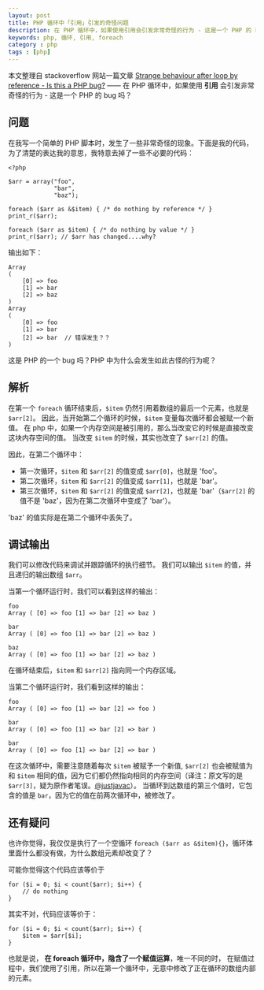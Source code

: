 ```yaml
---
layout: post
title: PHP 循环中「引用」引发的奇怪问题
description: 在 PHP 循环中，如果使用引用会引发非常奇怪的行为 - 这是一个 PHP 的 bug 吗？。
keywords: php, 循环, 引用, foreach
category : php
tags : [php]
---
```


本文整理自 stackoverflow 网站一篇文章 [Strange behaviour after loop by reference - Is this a PHP bug?](http://stackoverflow.com/questions/8220399/strange-behaviour-after-loop-by-reference-is-this-a-php-bug) ——
在 PHP 循环中，如果使用 **引用** 会引发非常奇怪的行为 - 这是一个 PHP 的 bug 吗？

## 问题

在我写一个简单的 PHP 脚本时，发生了一些非常奇怪的现象。下面是我的代码，为了清楚的表达我的意思，我特意去掉了一些不必要的代码：

    <?php

    $arr = array("foo",
                 "bar",
                 "baz");

    foreach ($arr as &$item) { /* do nothing by reference */ }
    print_r($arr);

    foreach ($arr as $item) { /* do nothing by value */ }
    print_r($arr); // $arr has changed....why?
    
输出如下：

    Array
    (
        [0] => foo
        [1] => bar
        [2] => baz
    )
    Array
    (
        [0] => foo
        [1] => bar
        [2] => bar  // 错误发生？？
    )

这是 PHP 的一个 bug 吗？PHP 中为什么会发生如此古怪的行为呢？

## 解析

在第一个 `foreach` 循环结束后，`$item` 仍然引用着数组的最后一个元素，也就是 `$arr[2]`。
因此，当开始第二个循环的时候，`$item` 变量每次循环都会被赋一个新值。
在 php 中，如果一个内存空间是被引用的，那么当改变它的时候是直接改变这块内存空间的值。
当改变 `$item` 的时候，其实也改变了 `$arr[2]` 的值。

因此，在第二个循环中：

* 第一次循环，`$item` 和 `$arr[2]` 的值变成 `$arr[0]`，也就是 'foo'。
* 第二次循环，`$item` 和 `$arr[2]` 的值变成 `$arr[1]`，也就是 'bar'。
* 第三次循环，`$item` 和 `$arr[2]` 的值变成 `$arr[2]`，也就是 'bar'（`$arr[2]` 的值不是 'baz'，因为在第二次循环中变成了 'bar'）。

'baz' 的值实际是在第二个循环中丢失了。

## 调试输出

我们可以修改代码来调试并跟踪循环的执行细节。
我们可以输出 `$item` 的值，并且递归的输出数组 `$arr`。

当第一个循环运行时，我们可以看到这样的输出：

    foo
    Array ( [0] => foo [1] => bar [2] => baz )

    bar
    Array ( [0] => foo [1] => bar [2] => baz )

    baz
    Array ( [0] => foo [1] => bar [2] => baz )
    
在循环结束后，`$item` 和 `$arr[2]` 指向同一个内存区域。

当第二个循环运行时，我们看到这样的输出：

    foo
    Array ( [0] => foo [1] => bar [2] => foo )

    bar
    Array ( [0] => foo [1] => bar [2] => bar )

    bar
    Array ( [0] => foo [1] => bar [2] => bar )

在这次循环中，需要注意随着每次 `$item` 被赋予一个新值, `$arr[2]` 也会被赋值为和 `$item` 相同的值，因为它们都仍然指向相同的内存空间（译注：原文写的是 `$arr[3]`，疑为原作者笔误。[@justjavac](http://weibo.com/justjavac)）。
当循环到达数组的第三个值时，它包含的值是 `bar`，因为它的值在前两次循环中，被修改了。

## 还有疑问

也许你觉得，我仅仅是执行了一个空循环 `foreach ($arr as &$item){}`，循环体里面什么都没有做，为什么数组元素却改变了？

可能你觉得这个代码应该等价于

    for ($i = 0; $i < count($arr); $i++) { 
        // do nothing
    }

其实不对，代码应该等价于：

    for ($i = 0; $i < count($arr); $i++) { 
        $item = $arr[$i]; 
    }
    
也就是说， **在 foreach 循环中，隐含了一个赋值运算**，唯一不同的时，
在赋值过程中，我们使用了引用，所以在第一个循环中，无意中修改了正在循环的数组内部的元素。